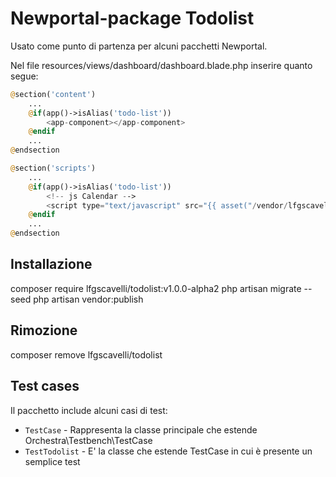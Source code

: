 # Newportal-package Todolist

Usato come punto di partenza per alcuni pacchetti Newportal.

Nel file resources/views/dashboard/dashboard.blade.php inserire quanto segue:
```php
@section('content')
    ...
    @if(app()->isAlias('todo-list'))
        <app-component></app-component>
    @endif
    ...
@endsection

@section('scripts')
    ...
	@if(app()->isAlias('todo-list'))
		<!-- js Calendar -->
		<script type="text/javascript" src="{{ asset("/vendor/lfgscavelli/todolist/js/np-calendar.min.js") }}"></script>
	@endif
	...
@endsection
```

Installazione
-------------

composer require lfgscavelli/todolist:v1.0.0-alpha2
php artisan migrate --seed
php artisan vendor:publish

Rimozione
---------

composer remove lfgscavelli/todolist

Test cases
----------

Il pacchetto include alcuni casi di test:

* `TestCase` - Rappresenta la classe principale che estende Orchestra\Testbench\TestCase 
* `TestTodolist` - E' la classe che estende TestCase in cui è presente un semplice test